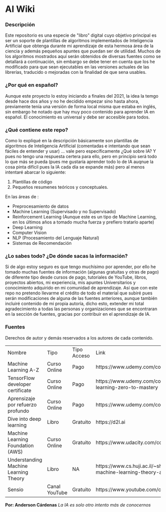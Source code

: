 # AI Wiki

### Descripción

Este repositorio es una especie de "libro" digital cuyo objetivo principal es ser un soporte de plantillas de algoritmos implementados  de Inteligencia Artificial
que obtenga durante mi aprendizaje de esta hermosa área de la ciencia y además pequeños apuntes que puedan ser de utilidad. Muchos de los algoritmos mostrados aquí serán 
obtenidos de diversas fuentes como se detallará a 
continuación, sin embargo se debe tener en cuenta que los he modificado para que sean ejecutables en las versiones actuales de las librerías, traducido o mejoradas con la finalidad de que sena usables.

### ¿Por qué en español?

Aunque este proyecto lo estoy iniciando a finales del 2021, la idea la temgo desde hace dos años y no he decidido empezar sino hasta ahora, previamente tenía una versión 
de forma local misma que estaba en inglés, sin embargo he notado que hay muy poco contenido para aprender IA en español. El conocimiento es universal y debe ser accesible
para todos.

### ¿Qué contiene este repo?

Como lo expliqué en la descripción básicamente son plantillas de algoritmos de Inteligencia Artificial (comentadas e intentando que sean fáciles de entender y usar) ... vale pero  específicamente ¿Qué sobre IA? Y pues no tengo una respuesta certera para ello, pero en principio será todo lo que más se pueda (pues me gustaría aprender todo lo de 
IA auqnue la cosa pinta difícil pues la IA cada día se expande más) pero al menos intentaré abarcar lo siguiente:

1. Plantillas de código
2. Pequeños resumenes teóricos y conceptuales.

En las áreas de :

+ Preprocesamiento de datos
+ Machine Learning (Supervisado y no Supervisado)
+ Reinforcement Learning (Aunque este es un tipo de Machine Learning, en los últimos años a tomado mucha fuerza y prefiero tratarlo aparte)
+ Deep Learning
+ Computer Vision
+ NLP (Procesamiento del Lenguaje Natural)
+ Sistemas de Recomendación

### ¿Lo sabes todo? ¿De dónde sacas la información?

Si de algo estoy seguro es que tengo muchísimo por aprender, por ello he tomado muchas fuentes de información (algunas gratuitas y otras de pago) de diferente tipo desde cursos
de pago, tutoriales de YouTube, libros, proyectos abiertos, mi experiencia, mis apuntes Universitarios y conocimiento adquirido en mi comunidad de aprendizaje. Así que con 
este repo no pretendo llevarme el crédito de todo el material que subiré pues serán modificaciones de alguna de las fuentes anteriores, aunque también incluiré contenido 
de mi propia autoría, dicho esto, extender mi total agradecimiento a todas las personas y organizaciones que se encontraran en la sección de fuentes, gracias por contribuir
en el aprendizaje de IA.

### Fuentes

Derechos de autor y demás reservados a los autores de cada contenido.

<table>
<tr>
  <td>Nombre</td>
  <td>Tipo</td>
  <td>Tipo Acceso</td>
  <td>Link</td>
</tr>
<tr>
  <td>Machine Learning A-Z</td><td>Curso Online</td><td>Pago</td><td>https://www.udemy.com/course/machinelearning-es</td>
</tr>
<tr>
  <td>TensorFlow developer certificate</td><td>Curso Online</td><td>Pago</td><td>https://www.udemy.com/course/tensorflow-developer-certificate-machine-learning-zero-to-mastery</td>
</tr>
<tr>  
<td>Aprensizaje por refuerzo profundo</td><td>Curso Online</td><td>Pago</td><td>https://www.udemy.com/course/aprendizaje-por-refuerzo-profundo</td>
 </tr>
 <tr>
<td>Dive into deep learning</td><td>Libro</td><td>Gratuito</td><td>https://d2l.ai</td>
 </tr>
 <tr>
<td>Machine Learning Foundation (AWS)</td><td>Curso Online</td><td>Gratuito</td><td>https://www.udacity.com/course/aws-machine-learning-foundations--ud065</td>
 </tr>
 <tr>
<td>Understanding Machine Learning Theory</td><td>Libro</td><td>NA</td><td>https://www.cs.huji.ac.il/~shais/UnderstandingMachineLearning/understanding-machine-learning-theory-algorithms.pdf</td>
</tr>
<tr>
<td>Sensio</td><td>Canal YouTube</td><td>Gratuito</td><td>https://www.youtube.com/c/sensio-ia</td>
</tr>
</table>

**Por: Anderson Cárdenas**
*La IA es solo otro intento más de conocernos*
